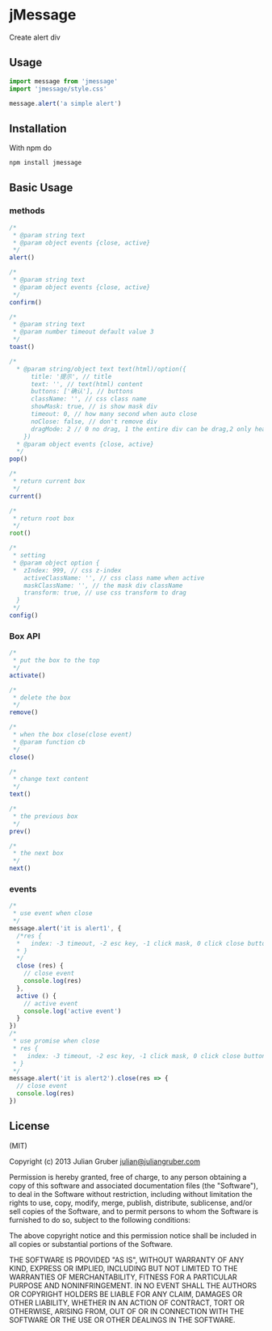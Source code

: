 # jMessage

Create alert div

## Usage

```javascript
import message from 'jmessage'
import 'jmessage/style.css'

message.alert('a simple alert')
```

## Installation

With npm do

```javascript
npm install jmessage
```

## Basic Usage

### methods

```javascript
/*
 * @param string text
 * @param object events {close, active}
 */
alert()

/*
 * @param string text
 * @param object events {close, active}
 */
confirm()

/*
 * @param string text
 * @param number timeout default value 3
 */
toast()

/*
  * @param string/object text text(html)/option({
      title: '提示', // title
      text: '', // text(html) content
      buttons: ['确认'], // buttons
      className: '', // css class name
      showMask: true, // is show mask div
      timeout: 0, // how many second when auto close
      noClose: false, // don't remove div
      dragMode: 2 // 0 no drag, 1 the entire div can be drag,2 only head can be drag
    })
  * @param object events {close, active}
  */
pop()

/*
 * return current box
 */
current()

/*
 * return root box
 */
root()

/*
 * setting
 * @param object option {
 *  zIndex: 999, // css z-index
    activeClassName: '', // css class name when active
    maskClassName: '', // the mask div className
    transform: true, // use css transform to drag
  }
 */
config()
```

### Box API

```javascript
/*
 * put the box to the top
 */
activate()

/*
 * delete the box
 */
remove()

/*
 * when the box close(close event)
 * @param function cb
 */
close()

/*
 * change text content
 */
text()

/*
 * the previous box
 */
prev()

/*
 * the next box
 */
next()
```

### events

```javascript
/*
 * use event when close
 */
message.alert('it is alert1', {
  /*res {
  *   index: -3 timeout, -2 esc key, -1 click mask, 0 click close button, 1~ click footer buttons
  * }
  */
  close (res) {
    // close event
    console.log(res)
  },
  active () {
    // active event
    console.log('active event')
  }
})
/*
 * use promise when close
 * res {
 *   index: -3 timeout, -2 esc key, -1 click mask, 0 click close button, 1~ click footer buttons
 * }
 */
message.alert('it is alert2').close(res => {
  // close event
  console.log(res)
})
```

## License

(MIT)

Copyright (c) 2013 Julian Gruber <julian@juliangruber.com>

Permission is hereby granted, free of charge, to any person obtaining a copy of this software and associated documentation files (the "Software"), to deal in the Software without restriction, including without limitation the rights to use, copy, modify, merge, publish, distribute, sublicense, and/or sell copies of the Software, and to permit persons to whom the Software is furnished to do so, subject to the following conditions:

The above copyright notice and this permission notice shall be included in all copies or substantial portions of the Software.

THE SOFTWARE IS PROVIDED "AS IS", WITHOUT WARRANTY OF ANY KIND, EXPRESS OR IMPLIED, INCLUDING BUT NOT LIMITED TO THE WARRANTIES OF MERCHANTABILITY, FITNESS FOR A PARTICULAR PURPOSE AND NONINFRINGEMENT. IN NO EVENT SHALL THE AUTHORS OR COPYRIGHT HOLDERS BE LIABLE FOR ANY CLAIM, DAMAGES OR OTHER LIABILITY, WHETHER IN AN ACTION OF CONTRACT, TORT OR OTHERWISE, ARISING FROM, OUT OF OR IN CONNECTION WITH THE SOFTWARE OR THE USE OR OTHER DEALINGS IN THE SOFTWARE.